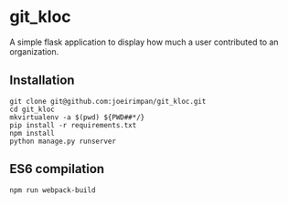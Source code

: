 # git_kloc
A simple flask application to display how much a user contributed to an organization.


## Installation

```shell
git clone git@github.com:joeirimpan/git_kloc.git
cd git_kloc
mkvirtualenv -a $(pwd) ${PWD##*/}
pip install -r requirements.txt
npm install
python manage.py runserver
```

## ES6 compilation

```shell
npm run webpack-build
```
